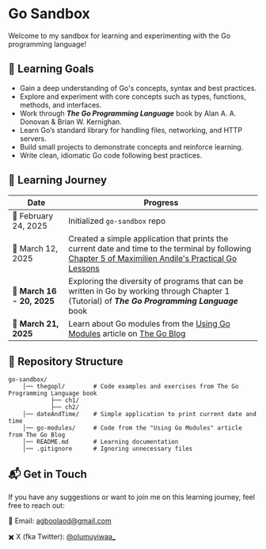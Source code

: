 # Go Sandbox
Welcome to my sandbox for learning and experimenting with the Go programming language!

## 🎯 Learning Goals 
- Gain a deep understanding of Go's concepts, syntax and best practices.  
- Explore and experiment with core concepts such as types, functions, methods, and interfaces.
- Work through **_The Go Programming Language_** book by Alan A. A. Donovan & Brian W. Kernighan.
- Learn Go’s standard library for handling files, networking, and HTTP servers.  
- Build small projects to demonstrate concepts and reinforce learning.  
- Write clean, idiomatic Go code following best practices.

## 📖 Learning Journey  
| Date | Progress |
|------|----------|
| 📅 February 24, 2025 | Initialized `go-sandbox` repo |
| 📅 March 12, 2025 | Created a simple application that prints the current date and time to the terminal by following [Chapter 5 of Maximilien Andile's Practical Go Lessons](https://www.practical-go-lessons.com/chap-5-first-go-application) |
| 📅 **March 16 - 20, 2025** | Exploring the diversity of programs that can be written in Go by working through Chapter 1 (Tutorial) of **_The Go Programming Language_** book |
| 📅 **March 21, 2025** | Learn about Go modules from the [Using Go Modules](https://go.dev/blog/using-go-modules)  article on [The Go Blog](https://go.dev/blog/) |

## 📂 Repository Structure
```
go-sandbox/ 
    │── thegopl/        # Code examples and exercises from The Go Programming Language book
            ├── ch1/
            ├── ch2/
    │── dateAndTime/    # Simple application to print current date and time 
    │── go-modules/     # Code from the "Using Go Modules" article from The Go Blog
    │── README.md       # Learning documentation
    │── .gitignore      # Ignoring unnecessary files
```

## 📬 Get in Touch  
If you have any suggestions or want to join me on this learning journey, feel free to reach out:  

📧 Email: [agboolaod@gmail.com](mailto:agboolaod@gmail.com)

✖️ X (fka Twitter): [@olumuyiwaa_](https://x.com/olumuyiwaa_)   
